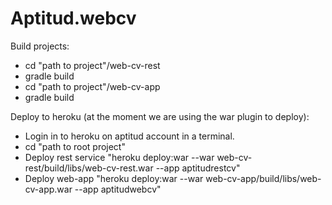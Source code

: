 Aptitud.webcv
=============

Build projects:
  - cd "path to project"/web-cv-rest 
  - gradle build
  - cd "path to project"/web-cv-app 
  - gradle build

Deploy to heroku (at the moment we are using the war plugin to deploy):
  - Login in to heroku on aptitud account in a terminal.
  - cd "path to root project"
  - Deploy rest service "heroku deploy:war --war web-cv-rest/build/libs/web-cv-rest.war --app aptitudrestcv"
  - Deploy web-app "heroku deploy:war --war web-cv-app/build/libs/web-cv-app.war --app aptitudwebcv"
